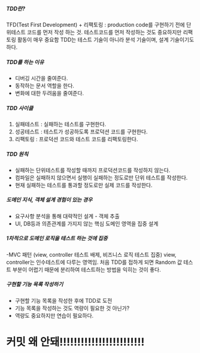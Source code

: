 ##### TDD란?
TFD(Test First Development) + 리팩토링 : production code를 구현하기 전에 단위테스트 코드를 먼저 작성 하는 것. 테스트코드를 먼저 작성하는 것도 중요하지만 리팩토링 활동이 매우 중요함
TDD는 테스트 기술이 아니라 분석 기술이며, 설계 기술이기도 하다.

##### TDD를 하는 이유
- 디버깅 시간을 줄여준다.
- 동작하는 문서 역할을 한다.
- 변화에 대한 두려움을 줄여준다.

##### TDD 사이클
1. 실패테스트 : 실패하는 테스트를 구현한다.
2. 성공테스트 : 테스트가 성공하도록 프로덕션 코드를 구현한다.
3. 리팩토링 : 프로덕션 코드와 테스트 코드를 리팩토링한다.

##### TDD 원칙
- 실패하는 단위테스트를 작성할 때까지 프로덕션코드를 작성하지 않는다.
- 컴파일은 실패하지 않으면서 실행이 실패하는 정도로만 단위 테스트를 작성한다.
- 현재 실패하는 테스트를 통과할 정도로만 실제 코드를 작성한다.

##### 도메인 지식, 객체 설계 경험이 있는 경우
- 요구사항 분석을 통해 대략적인 설계 - 객체 추출
- UI, DB등과 의존관계를 가지지 않는 핵심 도메인 영역을 집중 설계

##### 1차적으로 도메인 로직을 테스트 하는 것에 집중
-MVC 패턴 (view, controller 테스트 배제, 비즈니스 로직 테스트 집중)
view, controller는 인수테스트에 다루는 영역임.
처음 TDD를 접하게 되면 Random 값 테스트 부분이 어렵기 때문에 분리하여 테스트하는 방법을 익히는 것이 좋다.

##### 구현할 기능 목록 작성하기
- 구현할 기능 목록을 작성한 후에 TDD로 도전
- 기능 목록을 작성하는 것도 역량이 필요한 것 아닌가?
- 역량도 중요하지만 연습이 필요하다.

# 커밋 왜 안돼!!!!!!!!!!!!!!!!!!!!!!!!

